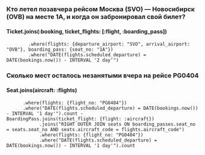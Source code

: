 ### Кто летел позавчера рейсом Москва (SVO) — Новосибирск (OVB) на месте 1A, и когда он забронировал свой билет?
#### Ticket.joins(:booking, ticket_flights: [:flight, :boarding_pass])
            .where(flights: {departure_airport: "SVO", arrival_airport: "OVB"}, boarding_pass: {seat_no: "1A"})
            .where("DATE(flights.scheduled_departure) = DATE(bookings.now()) - INTERVAL '2 day'")

### Сколько мест осталось незанятыми вчера на рейсе PG0404
#### Seat.joins(aircraft: :flights)
          .where(flights: {flight_no: "PG0404"})
          .where("DATE(flights.scheduled_departure) = DATE(bookings.now()) - INTERVAL '1 day'").count -
    BoardingPass.joins(ticket_flight: {flight: :aircraft})
                .joins("RIGHT OUTER JOIN seats ON boarding_passes.seat_no = seats.seat_no AND seats.aircraft_code = flights.aircraft_code")
                .where(flights: {flight_no: "PG0404"})
                .where("DATE(flights.scheduled_departure) = DATE(bookings.now()) - INTERVAL '1 day'").count
